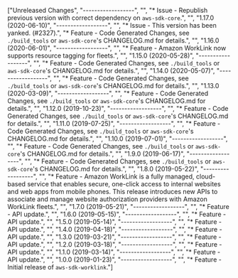 ["Unreleased Changes", "------------------", "", "* Issue - Republish previous version with correct dependency on `aws-sdk-core`.", "", "1.17.0 (2020-06-10)", "------------------", "", "* Issue - This version has been yanked. (#2327).", "* Feature - Code Generated Changes, see `./build_tools` or `aws-sdk-core`'s CHANGELOG.md for details.", "", "1.16.0 (2020-06-01)", "------------------", "", "* Feature - Amazon WorkLink now supports resource tagging for fleets.", "", "1.15.0 (2020-05-28)", "------------------", "", "* Feature - Code Generated Changes, see `./build_tools` or `aws-sdk-core`'s CHANGELOG.md for details.", "", "1.14.0 (2020-05-07)", "------------------", "", "* Feature - Code Generated Changes, see `./build_tools` or `aws-sdk-core`'s CHANGELOG.md for details.", "", "1.13.0 (2020-03-09)", "------------------", "", "* Feature - Code Generated Changes, see `./build_tools` or `aws-sdk-core`'s CHANGELOG.md for details.", "", "1.12.0 (2019-10-23)", "------------------", "", "* Feature - Code Generated Changes, see `./build_tools` or `aws-sdk-core`'s CHANGELOG.md for details.", "", "1.11.0 (2019-07-25)", "------------------", "", "* Feature - Code Generated Changes, see `./build_tools` or `aws-sdk-core`'s CHANGELOG.md for details.", "", "1.10.0 (2019-07-01)", "------------------", "", "* Feature - Code Generated Changes, see `./build_tools` or `aws-sdk-core`'s CHANGELOG.md for details.", "", "1.9.0 (2019-06-17)", "------------------", "", "* Feature - Code Generated Changes, see `./build_tools` or `aws-sdk-core`'s CHANGELOG.md for details.", "", "1.8.0 (2019-05-22)", "------------------", "", "* Feature - Amazon WorkLink is a fully managed, cloud-based service that enables secure, one-click access to internal websites and web apps from mobile phones. This release introduces new APIs to associate and manage website authorization providers with Amazon WorkLink fleets.", "", "1.7.0 (2019-05-21)", "------------------", "", "* Feature - API update.", "", "1.6.0 (2019-05-15)", "------------------", "", "* Feature - API update.", "", "1.5.0 (2019-05-14)", "------------------", "", "* Feature - API update.", "", "1.4.0 (2019-04-18)", "------------------", "", "* Feature - API update.", "", "1.3.0 (2019-03-21)", "------------------", "", "* Feature - API update.", "", "1.2.0 (2019-03-18)", "------------------", "", "* Feature - API update.", "", "1.1.0 (2019-03-14)", "------------------", "", "* Feature - API update.", "", "1.0.0 (2019-01-23)", "------------------", "", "* Feature - Initial release of `aws-sdk-worklink`."]
